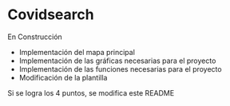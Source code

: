 # Covidsearch
En Construcción

- Implementación del mapa principal
- Implementación de las gráficas necesarias para el proyecto
- Implementación de las funciones necesarias para el proyecto
- Modificación de la plantilla

Si se logra los 4 puntos, se modifica este README

